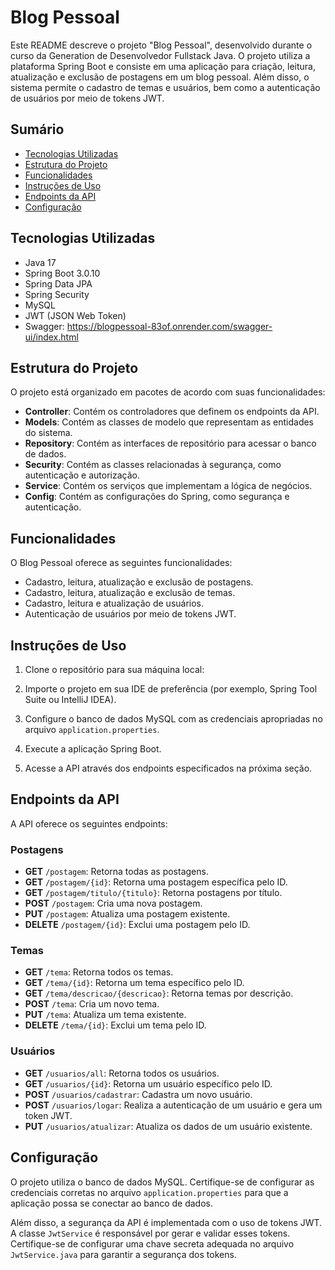 # Blog Pessoal
Este README descreve o projeto "Blog Pessoal", desenvolvido durante o curso da Generation de Desenvolvedor Fullstack Java. O projeto utiliza a plataforma Spring Boot e consiste em uma aplicação para criação, leitura, atualização e exclusão de postagens em um blog pessoal. Além disso, o sistema permite o cadastro de temas e usuários, bem como a autenticação de usuários por meio de tokens JWT.

## Sumário

- [Tecnologias Utilizadas](#tecnologias-utilizadas)
- [Estrutura do Projeto](#estrutura-do-projeto)
- [Funcionalidades](#funcionalidades)
- [Instruções de Uso](#instruções-de-uso)
- [Endpoints da API](#endpoints-da-api)
- [Configuração](#configuração)

## Tecnologias Utilizadas

- Java 17
- Spring Boot 3.0.10
- Spring Data JPA
- Spring Security
- MySQL
- JWT (JSON Web Token)
- Swagger: https://blogpessoal-83of.onrender.com/swagger-ui/index.html

## Estrutura do Projeto

O projeto está organizado em pacotes de acordo com suas funcionalidades:

- **Controller**: Contém os controladores que definem os endpoints da API.
- **Models**: Contém as classes de modelo que representam as entidades do sistema.
- **Repository**: Contém as interfaces de repositório para acessar o banco de dados.
- **Security**: Contém as classes relacionadas à segurança, como autenticação e autorização.
- **Service**: Contém os serviços que implementam a lógica de negócios.
- **Config**: Contém as configurações do Spring, como segurança e autenticação.

## Funcionalidades

O Blog Pessoal oferece as seguintes funcionalidades:

- Cadastro, leitura, atualização e exclusão de postagens.
- Cadastro, leitura, atualização e exclusão de temas.
- Cadastro, leitura e atualização de usuários.
- Autenticação de usuários por meio de tokens JWT.

## Instruções de Uso

1. Clone o repositório para sua máquina local:


2. Importe o projeto em sua IDE de preferência (por exemplo, Spring Tool Suite ou IntelliJ IDEA).

3. Configure o banco de dados MySQL com as credenciais apropriadas no arquivo `application.properties`.

4. Execute a aplicação Spring Boot.

5. Acesse a API através dos endpoints especificados na próxima seção.

## Endpoints da API

A API oferece os seguintes endpoints:

### Postagens

- **GET** `/postagem`: Retorna todas as postagens.
- **GET** `/postagem/{id}`: Retorna uma postagem específica pelo ID.
- **GET** `/postagem/titulo/{titulo}`: Retorna postagens por título.
- **POST** `/postagem`: Cria uma nova postagem.
- **PUT** `/postagem`: Atualiza uma postagem existente.
- **DELETE** `/postagem/{id}`: Exclui uma postagem pelo ID.

### Temas

- **GET** `/tema`: Retorna todos os temas.
- **GET** `/tema/{id}`: Retorna um tema específico pelo ID.
- **GET** `/tema/descricao/{descricao}`: Retorna temas por descrição.
- **POST** `/tema`: Cria um novo tema.
- **PUT** `/tema`: Atualiza um tema existente.
- **DELETE** `/tema/{id}`: Exclui um tema pelo ID.

### Usuários

- **GET** `/usuarios/all`: Retorna todos os usuários.
- **GET** `/usuarios/{id}`: Retorna um usuário específico pelo ID.
- **POST** `/usuarios/cadastrar`: Cadastra um novo usuário.
- **POST** `/usuarios/logar`: Realiza a autenticação de um usuário e gera um token JWT.
- **PUT** `/usuarios/atualizar`: Atualiza os dados de um usuário existente.

## Configuração

O projeto utiliza o banco de dados MySQL. Certifique-se de configurar as credenciais corretas no arquivo `application.properties` para que a aplicação possa se conectar ao banco de dados.

Além disso, a segurança da API é implementada com o uso de tokens JWT. A classe `JwtService` é responsável por gerar e validar esses tokens. Certifique-se de configurar uma chave secreta adequada no arquivo `JwtService.java` para garantir a segurança dos tokens.
